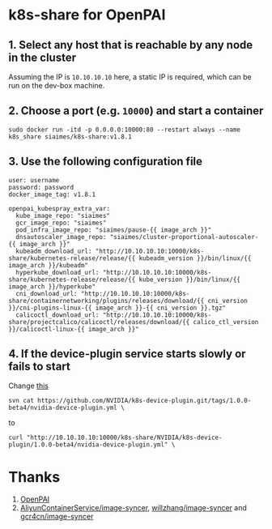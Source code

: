 # k8s-share for OpenPAI

## 1. Select any host that is reachable by any node in the cluster

Assuming the IP is `10.10.10.10` here, a static IP is required, which can be run on the dev-box machine.

## 2. Choose a port (e.g. `10000`) and start a container

```
sudo docker run -itd -p 0.0.0.0:10000:80 --restart always --name k8s_share siaimes/k8s-share:v1.8.1
```

## 3. Use the following configuration file

```
user: username
password: password
docker_image_tag: v1.8.1

openpai_kubespray_extra_var:
  kube_image_repo: "siaimes"
  gcr_image_repo: "siaimes"
  pod_infra_image_repo: "siaimes/pause-{{ image_arch }}"
  dnsautoscaler_image_repo: "siaimes/cluster-proportional-autoscaler-{{ image_arch }}"
  kubeadm_download_url: "http://10.10.10.10:10000/k8s-share/kubernetes-release/release/{{ kubeadm_version }}/bin/linux/{{ image_arch }}/kubeadm"
  hyperkube_download_url: "http://10.10.10.10:10000/k8s-share/kubernetes-release/release/{{ kube_version }}/bin/linux/{{ image_arch }}/hyperkube"
  cni_download_url: "http://10.10.10.10:10000/k8s-share/containernetworking/plugins/releases/download/{{ cni_version }}/cni-plugins-linux-{{ image_arch }}-{{ cni_version }}.tgz"
  calicoctl_download_url: "http://10.10.10.10:10000/k8s-share/projectcalico/calicoctl/releases/download/{{ calico_ctl_version }}/calicoctl-linux-{{ image_arch }}"
```

## 4. If the device-plugin service starts slowly or fails to start

Change [this](https://github.com/microsoft/pai/blob/529db900c351c7922c3c6c81c4798f4f1bd000e1/src/device-plugin/deploy/start.sh.template#L32)
```
svn cat https://github.com/NVIDIA/k8s-device-plugin.git/tags/1.0.0-beta4/nvidia-device-plugin.yml \
```

to 

```
curl "http://10.10.10.10:10000/k8s-share/NVIDIA/k8s-device-plugin/1.0.0-beta4/nvidia-device-plugin.yml" \
```

# Thanks

1. [OpenPAI](https://github.com/microsoft/pai)
2. [AliyunContainerService/image-syncer](https://github.com/AliyunContainerService/image-syncer), [willzhang/image-syncer](https://github.com/willzhang/image-syncer) and [gcr4cn/image-syncer](https://github.com/gcr4cn/image-syncer)
